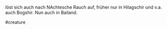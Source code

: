 löst sich auch nach NAchtesche Rauch auf,
früher nur in Hilagschir und v.a. auch Bogshir.
Nun auch in Bailand.

#creature 